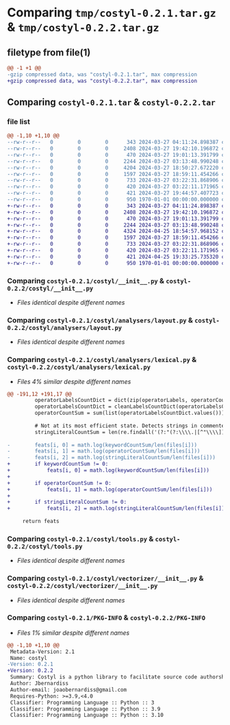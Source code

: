 # Comparing `tmp/costyl-0.2.1.tar.gz` & `tmp/costyl-0.2.2.tar.gz`

## filetype from file(1)

```diff
@@ -1 +1 @@
-gzip compressed data, was "costyl-0.2.1.tar", max compression
+gzip compressed data, was "costyl-0.2.2.tar", max compression
```

## Comparing `costyl-0.2.1.tar` & `costyl-0.2.2.tar`

### file list

```diff
@@ -1,10 +1,10 @@
--rw-r--r--   0        0        0      343 2024-03-27 04:11:24.898387 costyl-0.2.1/README.md
--rw-r--r--   0        0        0     2408 2024-03-27 19:42:10.196872 costyl-0.2.1/costyl/__init__.py
--rw-r--r--   0        0        0      470 2024-03-27 19:01:13.391799 costyl-0.2.1/costyl/analysers/__init__.py
--rw-r--r--   0        0        0     2244 2024-03-27 03:13:48.990248 costyl-0.2.1/costyl/analysers/layout.py
--rw-r--r--   0        0        0     4204 2024-03-27 18:50:27.672220 costyl-0.2.1/costyl/analysers/lexical.py
--rw-r--r--   0        0        0     1597 2024-03-27 18:59:11.454266 costyl-0.2.1/costyl/tools.py
--rw-r--r--   0        0        0      733 2024-03-27 03:22:31.868906 costyl-0.2.1/costyl/vectorizer/__init__.py
--rw-r--r--   0        0        0      420 2024-03-27 03:22:11.171965 costyl-0.2.1/costyl/vectorizer/__vectorizer.py
--rw-r--r--   0        0        0      421 2024-03-27 19:44:57.407723 costyl-0.2.1/pyproject.toml
--rw-r--r--   0        0        0      950 1970-01-01 00:00:00.000000 costyl-0.2.1/PKG-INFO
+-rw-r--r--   0        0        0      343 2024-03-27 04:11:24.898387 costyl-0.2.2/README.md
+-rw-r--r--   0        0        0     2408 2024-03-27 19:42:10.196872 costyl-0.2.2/costyl/__init__.py
+-rw-r--r--   0        0        0      470 2024-03-27 19:01:13.391799 costyl-0.2.2/costyl/analysers/__init__.py
+-rw-r--r--   0        0        0     2244 2024-03-27 03:13:48.990248 costyl-0.2.2/costyl/analysers/layout.py
+-rw-r--r--   0        0        0     4324 2024-04-25 18:54:57.968152 costyl-0.2.2/costyl/analysers/lexical.py
+-rw-r--r--   0        0        0     1597 2024-03-27 18:59:11.454266 costyl-0.2.2/costyl/tools.py
+-rw-r--r--   0        0        0      733 2024-03-27 03:22:31.868906 costyl-0.2.2/costyl/vectorizer/__init__.py
+-rw-r--r--   0        0        0      420 2024-03-27 03:22:11.171965 costyl-0.2.2/costyl/vectorizer/__vectorizer.py
+-rw-r--r--   0        0        0      421 2024-04-25 19:33:25.735320 costyl-0.2.2/pyproject.toml
+-rw-r--r--   0        0        0      950 1970-01-01 00:00:00.000000 costyl-0.2.2/PKG-INFO
```

### Comparing `costyl-0.2.1/costyl/__init__.py` & `costyl-0.2.2/costyl/__init__.py`

 * *Files identical despite different names*

### Comparing `costyl-0.2.1/costyl/analysers/layout.py` & `costyl-0.2.2/costyl/analysers/layout.py`

 * *Files identical despite different names*

### Comparing `costyl-0.2.1/costyl/analysers/lexical.py` & `costyl-0.2.2/costyl/analysers/lexical.py`

 * *Files 4% similar despite different names*

```diff
@@ -191,12 +191,17 @@
         operatorLabelsCountDict = dict(zip(operatorLabels, operatorCount[i]))
         operatorLabelsCountDict = cleanLabelsCountDict(operatorLabelsCountDict)
         operatorCountSum = sum(list(operatorLabelsCountDict.values()))
 
         # Not at its most efficient state. Detects strings in commented lines
         stringLiteralCountSum = len(re.findall('(?:"(?:\\\\.|[^"\\\\])*"|\'(?:\\\\.|[^\'\\\\])*\')', files[i]))
 
-        feats[i, 0] = math.log(keywordCountSum/len(files[i]))
-        feats[i, 1] = math.log(operatorCountSum/len(files[i]))
-        feats[i, 2] = math.log(stringLiteralCountSum/len(files[i]))
+        if keywordCountSum != 0:
+            feats[i, 0] = math.log(keywordCountSum/len(files[i]))
+
+        if operatorCountSum != 0:
+            feats[i, 1] = math.log(operatorCountSum/len(files[i]))
+
+        if stringLiteralCountSum != 0:
+            feats[i, 2] = math.log(stringLiteralCountSum/len(files[i]))
 
     return feats
```

### Comparing `costyl-0.2.1/costyl/tools.py` & `costyl-0.2.2/costyl/tools.py`

 * *Files identical despite different names*

### Comparing `costyl-0.2.1/costyl/vectorizer/__init__.py` & `costyl-0.2.2/costyl/vectorizer/__init__.py`

 * *Files identical despite different names*

### Comparing `costyl-0.2.1/PKG-INFO` & `costyl-0.2.2/PKG-INFO`

 * *Files 1% similar despite different names*

```diff
@@ -1,10 +1,10 @@
 Metadata-Version: 2.1
 Name: costyl
-Version: 0.2.1
+Version: 0.2.2
 Summary: Costyl is a python library to facilitate source code authorship attribution via stylometric analysis powered by machine learning.
 Author: Jbernardiss
 Author-email: joaobernardiss@gmail.com
 Requires-Python: >=3.9,<4.0
 Classifier: Programming Language :: Python :: 3
 Classifier: Programming Language :: Python :: 3.9
 Classifier: Programming Language :: Python :: 3.10
```


